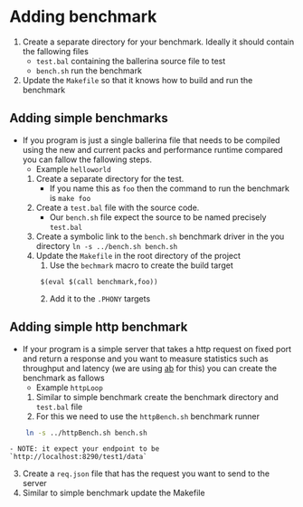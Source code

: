 
# Adding benchmark
1. Create a separate directory for your benchmark. Ideally it should contain the fallowing files
    - `test.bal` containing the ballerina source file to test
    - `bench.sh` run the benchmark
2. Update the `Makefile` so that it knows how to build and run the benchmark
## Adding simple benchmarks
- If you program is just a single ballerina file that needs to be compiled using the new and current packs and performance runtime compared you can fallow the fallowing steps.
    - Example `helloworld`
    1. Create a separate directory for the test.
       - If you name this as `foo` then the command to run the benchmark is `make foo`
    2. Create a `test.bal` file with the source code.
       - Our `bench.sh` file expect the source to be named precisely `test.bal`
    3. Create a symbolic link to the `bench.sh` benchmark driver in the you directory
       `ln -s ../bench.sh bench.sh`
    4. Update the `Makefile` in the root directory of the project
       1. Use the `bechmark` macro to create the build target
       ```make
        $(eval $(call benchmark,foo))
       ```
       2. Add it to the `.PHONY` targets
## Adding simple http benchmark
- If your program is a simple server that takes a http request on fixed port and return a response and you want to measure statistics such as throughput and latency (we are using [ab](https://httpd.apache.org/docs/2.4/programs/ab.html) for this) you can create the benchmark as fallows
  - Example `httpLoop`
  1. Similar to simple benchmark create the benchmark directory and `test.bal` file
  2. For this we need to use the `httpBench.sh` benchmark runner
```bash
    ln -s ../httpBench.sh bench.sh
```
    - NOTE: it expect your endpoint to be `http://localhost:8290/test1/data`

  3. Create a `req.json` file that has the request you want to send to the server
  4. Similar to simple benchmark update the Makefile
